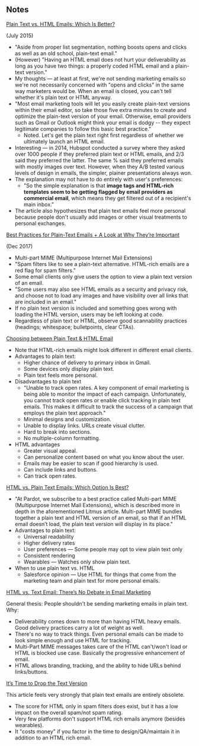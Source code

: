 <h2>Notes</h2>

[Plain Text vs. HTML Emails: Which Is Better?](https://blog.hubspot.com/marketing/plain-text-vs-html-emails-data)

(July 2015)

* "Aside from proper list segmentation, nothing boosts opens and clicks as well as an old school, plain-text email."
* (However) "Having an HTML email does not hurt your deliverability as long as you have two things: a properly coded HTML email and a plain-text version."
* My thoughts — at least at first, we're not sending marketing emails so we're not necessarily concerned with "opens and clicks" in the same way marketers would be. When an email is closed, you can't tell whether it's plain text or HTML anyway.
* "Most email marketing tools will let you easily create plain-text versions within their email editor, so take those five extra minutes to create and optimize the plain-text version of your email. Otherwise, email providers such as Gmail or Outlook might think your email is dodgy -- they expect legitimate companies to follow this basic best practice."
  * Noted. Let's get the plain text right first regardless of whether we ultimately launch an HTML email.
* Interesting — in 2014, Hubspot conducted a survey where they asked over 1000 people if they preferred plain text or HTML emails, and 2/3 said they preferred the latter. The same % said they preferred emails with mostly images over text. However, when they A/B tested various levels of design in emails, the simpler, plainer presentations always won.
* The explanation may not have to do entirely with user's preferences:
  * "So the simple explanation is that **image tags and HTML-rich templates seem to be getting flagged by email providers as commercial email**, which means they get filtered out of a recipient's main inbox."
* The article also hypothesizes that plain text emails feel more personal because people don't usually add images or other visual treatments to personal exchanges.

[Best Practices for Plain-Text Emails + A Look at Why They’re Important](https://litmus.com/blog/best-practices-for-plain-text-emails-a-look-at-why-theyre-important)

(Dec 2017)

*  Multi-part MIME (Multipurpose Internet Mail Extensions)
* "Spam filters like to see a plain-text alternative. HTML-rich emails are a red flag for spam filters."
* Some email clients only give users the option to view a plain text version of an email.
* "Some users may also see HTML emails as a security and privacy risk, and choose not to load any images and have visibility over all links that are included in an email."
* If no plain text version is included and something goes wrong with loading the HTML version, users may be left looking at code.
* Regardless of plain text or HTML, observe good scannability practices (headings; whitespace; bulletpoints, clear CTAs).

[Choosing between Plain Text & HTML Email](https://blog.chamaileon.io/choosing-between-plain-text-html-email/)

* Note that HTML-rich emails might look different in different email clients.
* Advantages to plain text:
  * Higher chance of delivery to primary inbox in Gmail.
  * Some devices only display plain text.
  * Plain text feels more personal.
* Disadvantages to plain text
  * "Unable to track open rates. A key component of email marketing is being able to monitor the impact of each campaign. Unfortunately, you cannot track open rates or enable click tracking in plain text emails. This makes it difficult to track the success of a campaign that employs the plain text approach."
  * Minimal designs and customization.
  * Unable to display links. URLs create visual clutter.
  * Hard to break into sections.
  * No multiple-column formatting.
* HTML advantages
  * Greater visual appeal.
  * Can personalize content based on what you know about the user.
  * Emails may be easier to scan if good hierarchy is used.
  * Can include links and buttons.
  * Can track open rates.

[HTML vs. Plain Text Emails: Which Option Is Best?](https://www.pardot.com/blog/html-vs-plain-text-emails-which-option-is-best/)

* "At Pardot, we subscribe to a best practice called Multi-part MIME (Multipurpose Internet Mail Extensions), which is described more in depth in the aforementioned Litmus article. Multi-part MIME bundles together a plain text and HTML version of an email, so that if an HTML email doesn’t load, the plain text version will display in its place."
* Advantages to plain text:
  * Universal readability
  * Higher delivery rates
  * User preferences — Some people may opt to view plain text only
  * Consistent rendering
  * Wearables — Watches only show plain text.
* When to use plain text vs. HTML
  * Salesforce opinion — Use HTML for things that come from the marketing team and plain text for more personal emails.

[HTML vs. Text Email: There’s No Debate in Email Marketing](https://www.sparkpost.com/blog/html-vs-text-email/)

General thesis: People shouldn't be sending marketing emails in plain text. Why:

* Deliverability comes down to more than having HTML heavy emails. Good delivery practices carry a lot of weight as well.
* There's no way to track things. Even personal emails can be made to look simple enough and use HTML for tracking.
* Multi-Part MIME messages takes care of the HTML can't/won't load or HTML is blocked use case. Basically the progressive enhancement of email.
* HTML allows branding, tracking, and the ability to hide URLs behind links/buttons.

[It’s Time to Drop the Text Version](https://www.clickz.com/its-time-to-drop-the-text-version/27908/)

This article feels very strongly that plain text emails are entirely obsolete.

* The score for HTML only in spam filters does exist, but it has a low impact on the overall spam/not spam rating.
* Very few platforms don't support HTML rich emails anymore (besides wearables).
* It "costs money" if you factor in the time to design/QA/maintain it in addition to an HTML rich email.


